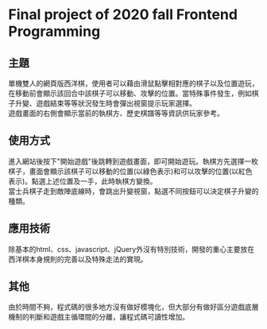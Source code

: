 # Final project of 2020 fall Frontend Programming
## 主題
單機雙人的網頁版西洋棋，使用者可以藉由滑鼠點擊相對應的棋子以及位置遊玩，在移動前會顯示該回合中該棋子可以移動、攻擊的位置。當特殊事件發生，例如棋子升變、遊戲結束等等狀況發生時會彈出視窗提示玩家選擇。<br>
遊戲畫面的右側會顯示當前的執棋方、歷史棋譜等等資訊供玩家參考。
## 使用方式
進入網站後按下"開始遊戲"後跳轉到遊戲畫面，即可開始遊玩。執棋方先選擇一枚棋子，畫面會顯示該棋子可以移動的位置(以綠色表示)和可以攻擊的位置(以紅色表示)。點選上述位置及一手，此時執棋方變換。<br>
當士兵棋子走到敵陣底線時，會跳出升變視窗，點選不同按鈕可以決定棋子升變的種類。<br>
## 應用技術
除基本的html、css、javascript、jQuery外沒有特別技術，開發的重心主要放在西洋棋本身規則的完善以及特殊走法的實現。
## 其他
由於時間不夠，程式碼的很多地方沒有做好模塊化，但大部分有做好區分遊戲底層機制的判斷和遊戲主循環間的分離，讓程式碼可讀性增加。
